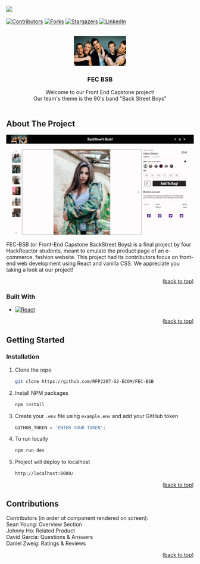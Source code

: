 <!-- Improved compatibility of back to top link: See: https://github.com/othneildrew/Best-README-Template/pull/73 -->
<a name="readme-top"></a>
<a href="https://github.com/RFP2207-G2-ECOM/FEC-BSB/">
  <img src="https://contrib.rocks/image?repo=RFP2207-G2-ECOM/FEC-BSB" />
</a>
<!--
*** Thanks for checking out the Best-README-Template. If you have a suggestion
*** that would make this better, please fork the repo and create a pull request
*** or simply open an issue with the tag "enhancement".
*** Don't forget to give the project a star!
*** Thanks again! Now go create something AMAZING! :D
-->



<!-- PROJECT SHIELDS -->
<!--
*** I'm using markdown "reference style" links for readability.
*** Reference links are enclosed in brackets [ ] instead of parentheses ( ).
*** See the bottom of this document for the declaration of the reference variables
*** for contributors-url, forks-url, etc. This is an optional, concise syntax you may use.
*** https://www.markdownguide.org/basic-syntax/#reference-style-links
-->
[![Contributors][contributors-shield]][contributors-url]
[![Forks][forks-shield]][forks-url]
[![Stargazers][stars-shield]][stars-url]
[![LinkedIn][linkedin-shield]][linkedin-url]



<!-- PROJECT LOGO -->
<br />
<div align="center">
  <a href="https://github.com/RFP2207-G2-ECOM/FEC-BSB">
    <img src="images/logo.jpg" alt="Logo" width="140" height="80">
  </a>

<h3 align="center">FEC BSB</h3>

  <p align="center">
    Welcome to our Front End Capstone project!
    <br />
    Our team's theme is the 90's band "Back Street Boys"
    <br />
    <br />
  </p>
</div>

<!-- ABOUT THE PROJECT -->
## About The Project

[![Product Name Screen Shot][product-screenshot]](https://example.com)

FEC-BSB (or Front-End Capstone BackStreet Boys) is a final project by four HackReactor students, meant to emulate the product page of an e-commerce, fashion website. This project had its contributors focus on front-end web development using React and vanilla CSS. We appreciate you taking a look at our project!

<p align="right">(<a href="#readme-top">back to top</a>)</p>



### Built With

* [![React][React.js]][React-url]

<p align="right">(<a href="#readme-top">back to top</a>)</p>



<!-- GETTING STARTED -->
## Getting Started

### Installation

1. Clone the repo
   ```sh
   git clone https://github.com/RFP2207-G2-ECOM/FEC-BSB
   ```
2. Install NPM packages
   ```sh
   npm install
   ```
3. Create your `.env` file using `example.env` and add your GitHub token
   ```js
   GITHUB_TOKEN = 'ENTER YOUR TOKEN';
   ```
4. To run locally
   ```sh
   npm run dev
   ```
5. Project will deploy to localhost
   ```sh
   http://localhost:8080/
   ```
   
<p align="right">(<a href="#readme-top">back to top</a>)</p>

<!-- CONTRIBUTING -->
## Contributions

Contributors (in order of component rendered on screen):
<br />
Sean Young: Overview Section
<br />
Johnny Ho: Related Product
<br />
David Garcia: Questions & Answers
<br />
Daniel Zweig: Ratings & Reviews

<p align="right">(<a href="#readme-top">back to top</a>)</p>


<!-- MARKDOWN LINKS & IMAGES -->
<!-- https://www.markdownguide.org/basic-syntax/#reference-style-links -->
[contributors-shield]: https://img.shields.io/github/contributors/github_username/repo_name.svg?style=for-the-badge
[contributors-url]: https://github.com/RFP2207-G2-ECOM/FEC-BSB/graphs/contributors
[forks-shield]: https://img.shields.io/github/forks/github_username/repo_name.svg?style=for-the-badge
[forks-url]: https://github.com/github_username/repo_name/network/members
[stars-shield]: https://img.shields.io/github/stars/github_username/repo_name.svg?style=for-the-badge
[stars-url]: https://github.com/github_username/repo_name/stargazers
[issues-shield]: https://img.shields.io/github/issues/github_username/repo_name.svg?style=for-the-badge
[issues-url]: https://github.com/github_username/repo_name/issues
[license-shield]: https://img.shields.io/github/license/github_username/repo_name.svg?style=for-the-badge
[license-url]: https://github.com/github_username/repo_name/blob/master/LICENSE.txt
[linkedin-shield]: https://img.shields.io/badge/-LinkedIn-black.svg?style=for-the-badge&logo=linkedin&colorB=555
[linkedin-url]: https://linkedin.com/in/linkedin_username
[product-screenshot]: images/screenshot.PNG
[Next.js]: https://img.shields.io/badge/next.js-000000?style=for-the-badge&logo=nextdotjs&logoColor=white
[Next-url]: https://nextjs.org/
[React.js]: https://img.shields.io/badge/React-20232A?style=for-the-badge&logo=react&logoColor=61DAFB
[React-url]: https://reactjs.org/
[Vue.js]: https://img.shields.io/badge/Vue.js-35495E?style=for-the-badge&logo=vuedotjs&logoColor=4FC08D
[Vue-url]: https://vuejs.org/
[Angular.io]: https://img.shields.io/badge/Angular-DD0031?style=for-the-badge&logo=angular&logoColor=white
[Angular-url]: https://angular.io/
[Svelte.dev]: https://img.shields.io/badge/Svelte-4A4A55?style=for-the-badge&logo=svelte&logoColor=FF3E00
[Svelte-url]: https://svelte.dev/
[Laravel.com]: https://img.shields.io/badge/Laravel-FF2D20?style=for-the-badge&logo=laravel&logoColor=white
[Laravel-url]: https://laravel.com
[Bootstrap.com]: https://img.shields.io/badge/Bootstrap-563D7C?style=for-the-badge&logo=bootstrap&logoColor=white
[Bootstrap-url]: https://getbootstrap.com
[JQuery.com]: https://img.shields.io/badge/jQuery-0769AD?style=for-the-badge&logo=jquery&logoColor=white
[JQuery-url]: https://jquery.com
